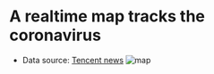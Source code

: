 # A realtime map tracks the coronavirus 
  
* Data source: [Tencent news](https://view.inews.qq.com/g2/getOnsInfo?name=disease_h5)
![map](https://github.com/dizzySummer/coronavirusRealTimeData/blob/master/2019-nCoV%20realtime%20map.png?raw=true)


